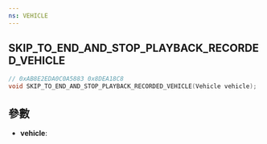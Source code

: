 ```yaml
---
ns: VEHICLE
---
```

## SKIP_TO_END_AND_STOP_PLAYBACK_RECORDED_VEHICLE

```c
// 0xAB8E2EDA0C0A5883 0x8DEA18C8
void SKIP_TO_END_AND_STOP_PLAYBACK_RECORDED_VEHICLE(Vehicle vehicle);
```


## 參數
* **vehicle**: 

